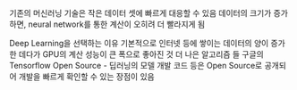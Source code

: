 기존의 머신러닝 기술은 작은 데이터 셋에 빠르게 대응할 수 있음
데이터의 크기가 증가하면, neural network를 통한 계산이 오히려 더 빨라지게 됨

Deep Learning을 선택하는 이유
기본적으로 인터넷 등에 쌓이는 데이터의 양이 증가한 데다가
GPU의 계산 성능이 큰 폭으로 좋아진 것
더 나은 알고리즘 들 구글의 Tensorflow
Open Source - 딥러닝의 모델 개발 코드 등은 Open Source로 공개되어 개발을 빠르게 확인할 수 있는 장점이 있음

